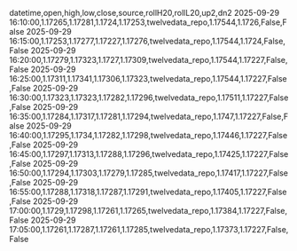 datetime,open,high,low,close,source,rollH20,rollL20,up2,dn2
2025-09-29 16:10:00,1.17265,1.17281,1.1724,1.17253,twelvedata_repo,1.17544,1.1726,False,False
2025-09-29 16:15:00,1.17253,1.17277,1.17227,1.17276,twelvedata_repo,1.17544,1.1724,False,False
2025-09-29 16:20:00,1.17279,1.17323,1.1727,1.17309,twelvedata_repo,1.17544,1.17227,False,False
2025-09-29 16:25:00,1.17311,1.17341,1.17306,1.17323,twelvedata_repo,1.17544,1.17227,False,False
2025-09-29 16:30:00,1.17323,1.17323,1.17282,1.17296,twelvedata_repo,1.17511,1.17227,False,False
2025-09-29 16:35:00,1.17284,1.17317,1.17281,1.17294,twelvedata_repo,1.1747,1.17227,False,False
2025-09-29 16:40:00,1.17295,1.1734,1.17282,1.17298,twelvedata_repo,1.17446,1.17227,False,False
2025-09-29 16:45:00,1.17297,1.17313,1.17288,1.17296,twelvedata_repo,1.17425,1.17227,False,False
2025-09-29 16:50:00,1.17294,1.17303,1.17279,1.17285,twelvedata_repo,1.17417,1.17227,False,False
2025-09-29 16:55:00,1.17288,1.17318,1.17287,1.17291,twelvedata_repo,1.17405,1.17227,False,False
2025-09-29 17:00:00,1.1729,1.17298,1.17261,1.17265,twelvedata_repo,1.17384,1.17227,False,False
2025-09-29 17:05:00,1.17261,1.17287,1.17261,1.17285,twelvedata_repo,1.17373,1.17227,False,False
